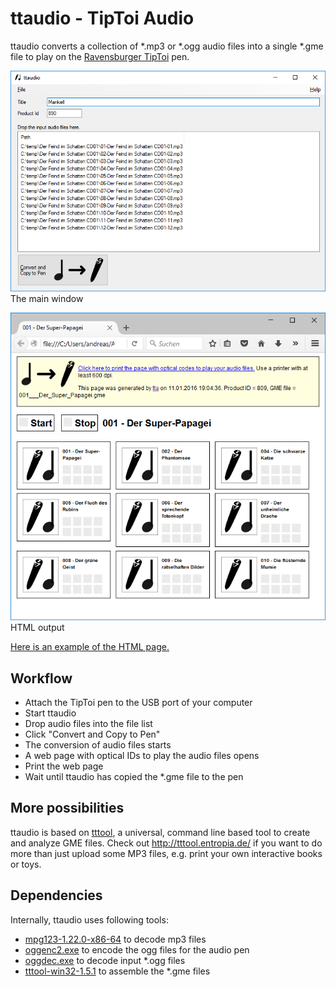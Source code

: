 # ttaudio - TipToi Audio

ttaudio converts a collection of *.mp3 or *.ogg audio files into a single *.gme file to play on the [Ravensburger TipToi](https://www.ravensburger.de/shop/tiptoi/index.html) pen.

![Screenshot of MainForm](/doc/screenshot_mainform.png)
The main window

![Screenshot of HTML output](/doc/screenshot_html_output.png)
HTML output

[Here is an example of the HTML page.](/doc/example.pdf)

## Workflow
* Attach the TipToi pen to the USB port of your computer
* Start ttaudio
* Drop audio files into the file list
* Click "Convert and Copy to Pen"
* The conversion of audio files starts
* A web page with optical IDs to play the audio files opens
* Print the web page
* Wait until ttaudio has copied the *.gme file to the pen

## More possibilities

ttaudio is based on [tttool](http://tttool.entropia.de/), a universal, command line based tool to create and analyze GME files. 
Check out http://tttool.entropia.de/ if you want to do more than just upload some MP3 files, e.g. print your own interactive books or toys.

## Dependencies

Internally, ttaudio uses following tools:
* [mpg123-1.22.0-x86-64](http://www.mpg123.de/download.shtml) to decode mp3 files
* [oggenc2.exe](http://www.rarewares.org/ogg-oggenc.php) to encode the ogg files for the audio pen
* [oggdec.exe](http://www.rarewares.org/ogg-oggdec.php) to decode input *.ogg files
* [tttool-win32-1.5.1](https://github.com/entropia/tip-toi-reveng) to assemble the *.gme files

